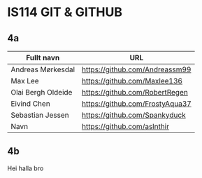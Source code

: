 # IS114 GIT & GITHUB

## 4a

| Fullt navn | URL |
| --- | --- |
| Andreas Mørkesdal| https://github.com/Andreassm99 |
| Max Lee | https://github.com/Maxlee136 |
| Olai Bergh Oldeide | https://github.com/RobertRegen |
| Eivind Chen | https://github.com/FrostyAqua37 |
| Sebastian Jessen | https://github.com/Spankyduck |
| Navn | https://github.com/aslnthir |

## 4b
Hei
halla bro 
